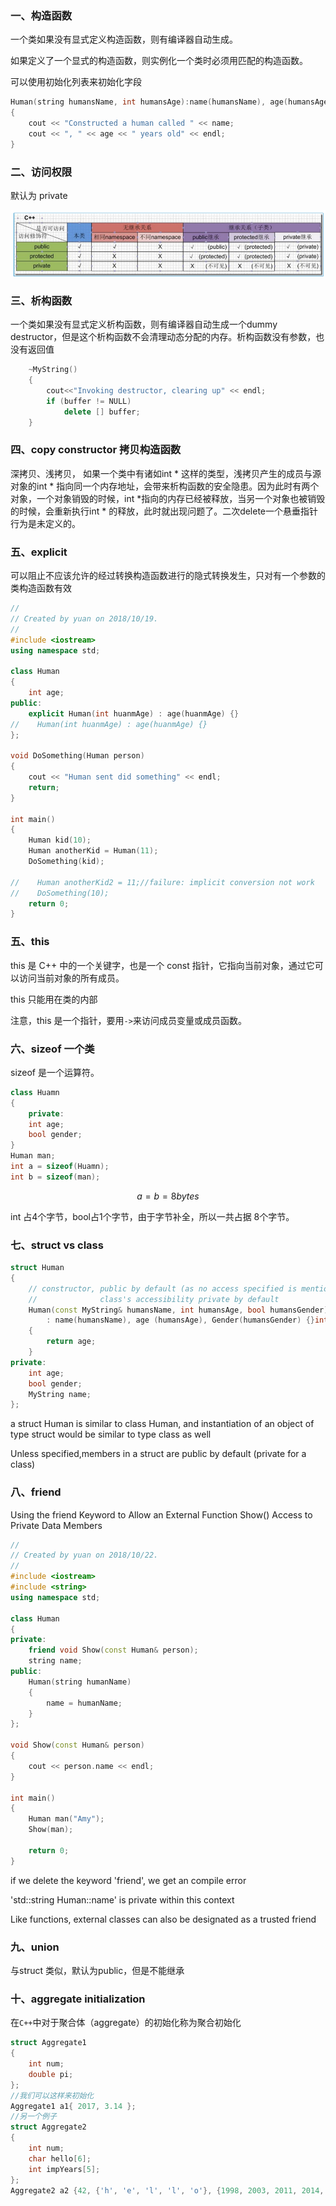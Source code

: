 ### 一、构造函数

一个类如果没有显式定义构造函数，则有编译器自动生成。

如果定义了一个显式的构造函数，则实例化一个类时必须用匹配的构造函数。

可以使用初始化列表来初始化字段

```c++
Human(string humansName, int humansAge):name(humansName), age(humansAge)
{
    cout << "Constructed a human called " << name;
    cout << ", " << age << " years old" << endl;
}
```

### 二、访问权限

默认为 private

![access](../pic/Snipaste_2018-10-17_19-51-20.png)

### 三、析构函数

一个类如果没有显式定义析构函数，则有编译器自动生成一个dummy destructor，但是这个析构函数不会清理动态分配的内存。析构函数没有参数，也没有返回值

```c++
    ~MyString()
    {
        cout<<"Invoking destructor, clearing up" << endl;
        if (buffer != NULL)
            delete [] buffer;
    }
```



### 四、copy constructor 拷贝构造函数

深拷贝、浅拷贝， 如果一个类中有诸如int * 这样的类型，浅拷贝产生的成员与源对象的int * 指向同一个内存地址，会带来析构函数的安全隐患。因为此时有两个对象，一个对象销毁的时候，int *指向的内存已经被释放，当另一个对象也被销毁的时候，会重新执行int * 的释放，此时就出现问题了。二次delete一个悬垂指针行为是未定义的。

### 五、explicit

可以阻止不应该允许的经过转换构造函数进行的隐式转换发生，只对有一个参数的类构造函数有效

```c++
//
// Created by yuan on 2018/10/19.
//
#include <iostream>
using namespace std;

class Human
{
    int age;
public:
    explicit Human(int huanmAge) : age(huanmAge) {}
//    Human(int huanmAge) : age(huanmAge) {}
};

void DoSomething(Human person)
{
    cout << "Human sent did something" << endl;
    return;
}

int main()
{
    Human kid(10);
    Human anotherKid = Human(11);
    DoSomething(kid);

//    Human anotherKid2 = 11;//failure: implicit conversion not work
//    DoSomething(10);
    return 0;
}

```

### 五、this

this 是 C++ 中的一个关键字，也是一个 const 指针，它指向当前对象，通过它可以访问当前对象的所有成员。

this 只能用在类的内部

注意，this 是一个指针，要用`->`来访问成员变量或成员函数。

### 六、sizeof 一个类

sizeof 是一个运算符。

```c++
class Huamn
{
    private:
    int age;
    bool gender;
}
Human man;
int a = sizeof(Huamn);
int b = sizeof(man);
```

$$
a = b = 8bytes
$$

int 占4个字节，bool占1个字节，由于字节补全，所以一共占据 8个字节。

### 七、struct vs class

```c++
struct Human
{
    // constructor, public by default (as no access specified is mentioned)
    //				class's accessibility private by default
    Human(const MyString& humansName, int humansAge, bool humansGender)
    	: name(humansName), age (humansAge), Gender(humansGender) {}int GetAge ()
    {
        return age;
    }
private:
    int age;
    bool gender;
    MyString name;
};
```

a struct Human is similar to class Human, and instantiation of an object of type struct would be similar to type class as well 

Unless specified,members in a struct are public by default (private for a class) 

### 八、friend

Using the friend Keyword to Allow an External Function Show() Access to Private Data Members 

```c++
//
// Created by yuan on 2018/10/22.
//
#include <iostream>
#include <string>
using namespace std;

class Human
{
private:
    friend void Show(const Human& person);
    string name;
public:
    Human(string humanName)
    {
        name = humanName;
    }
};

void Show(const Human& person)
{
    cout << person.name << endl;
}

int main()
{
    Human man("Amy");
    Show(man);

    return 0;
}


```

if we delete the keyword 'friend', we get an compile error

'std::string Human::name' is private within this context

Like functions, external classes can also be designated as a trusted friend

### 九、union

与struct 类似，默认为public，但是不能继承

### 十、aggregate initialization 

在`C++`中对于聚合体（aggregate）的初始化称为聚合初始化

```c++
struct Aggregate1
{
    int num;
    double pi;
};
//我们可以这样来初始化
Aggregate1 a1{ 2017, 3.14 }; 
//另一个例子
struct Aggregate2
{
    int num;
    char hello[6];
    int impYears[5];
};
Aggregate2 a2 {42, {'h', 'e', 'l', 'l', 'o'}, {1998, 2003, 2011, 2014, 2017}};
```



